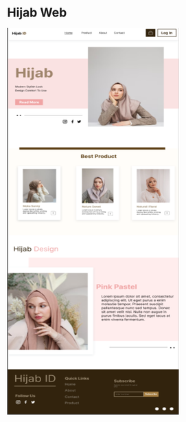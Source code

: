 <h1>Hijab Web</h1>


<img src="https://github.com/mhaidar10/figma/blob/eb97e5ed6c99df0e450c87f303be27c592d60af4/hijab%20web/doc.png" alt="figma" width="400" height="900"/> </a> <a href="https://flutter.dev" target="_blank" rel="noreferrer">
